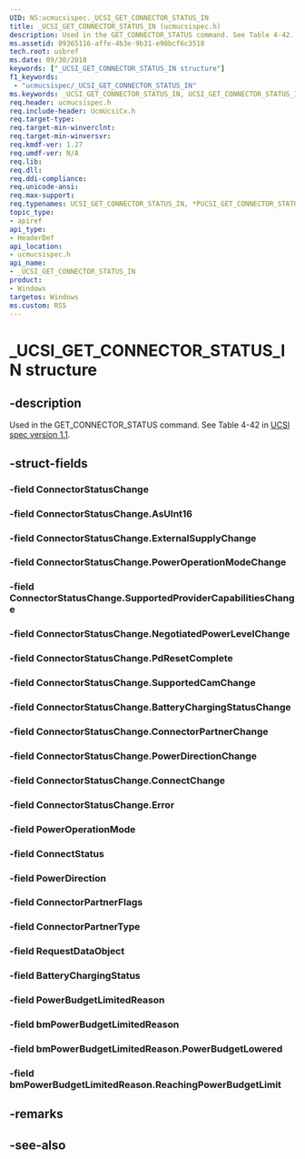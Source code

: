 ```yaml
---
UID: NS:ucmucsispec._UCSI_GET_CONNECTOR_STATUS_IN
title: _UCSI_GET_CONNECTOR_STATUS_IN (ucmucsispec.h)
description: Used in the GET_CONNECTOR_STATUS command. See Table 4-42.
ms.assetid: 09365116-affe-4b3e-9b31-e98bcf6c3518
tech.root: usbref
ms.date: 09/30/2018
keywords: ["_UCSI_GET_CONNECTOR_STATUS_IN structure"]
f1_keywords:
 - "ucmucsispec/_UCSI_GET_CONNECTOR_STATUS_IN"
ms.keywords: _UCSI_GET_CONNECTOR_STATUS_IN, UCSI_GET_CONNECTOR_STATUS_IN, *PUCSI_GET_CONNECTOR_STATUS_IN, 
req.header: ucmucsispec.h
req.include-header: UcmUcsiCx.h 
req.target-type:
req.target-min-winverclnt:
req.target-min-winversvr:
req.kmdf-ver: 1.27
req.umdf-ver: N/A
req.lib:
req.dll:
req.ddi-compliance:
req.unicode-ansi:
req.max-support:
req.typenames: UCSI_GET_CONNECTOR_STATUS_IN, *PUCSI_GET_CONNECTOR_STATUS_IN
topic_type: 
- apiref
api_type: 
- HeaderDef
api_location: 
- ucmucsispec.h
api_name: 
- _UCSI_GET_CONNECTOR_STATUS_IN
product:
- Windows
targetos: Windows
ms.custom: RS5
---
```


# _UCSI_GET_CONNECTOR_STATUS_IN structure

## -description
Used in the GET_CONNECTOR_STATUS command. See Table 4-42 in [UCSI spec version 1.1](https://www.intel.com/content/dam/www/public/us/en/documents/technical-specifications/usb-type-c-ucsi-spec.pdf).

## -struct-fields

### -field ConnectorStatusChange
 
### -field ConnectorStatusChange.AsUInt16
 
### -field ConnectorStatusChange.ExternalSupplyChange
 
### -field ConnectorStatusChange.PowerOperationModeChange
 
### -field ConnectorStatusChange.SupportedProviderCapabilitiesChange
 
### -field ConnectorStatusChange.NegotiatedPowerLevelChange
 
### -field ConnectorStatusChange.PdResetComplete
 
### -field ConnectorStatusChange.SupportedCamChange
 
### -field ConnectorStatusChange.BatteryChargingStatusChange
 
### -field ConnectorStatusChange.ConnectorPartnerChange
 
### -field ConnectorStatusChange.PowerDirectionChange
 
### -field ConnectorStatusChange.ConnectChange
 
### -field ConnectorStatusChange.Error
 
### -field PowerOperationMode
 
### -field ConnectStatus
 
### -field PowerDirection
 
### -field ConnectorPartnerFlags
 
### -field ConnectorPartnerType
 
### -field RequestDataObject
 
### -field BatteryChargingStatus
 
### -field PowerBudgetLimitedReason
 
### -field bmPowerBudgetLimitedReason
 
### -field bmPowerBudgetLimitedReason.PowerBudgetLowered
 
### -field bmPowerBudgetLimitedReason.ReachingPowerBudgetLimit
 

## -remarks

## -see-also
